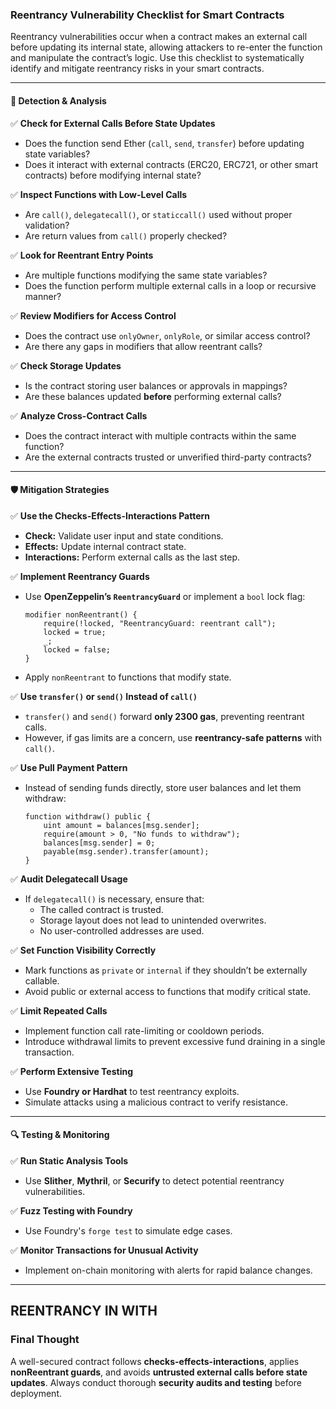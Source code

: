 ### **Reentrancy Vulnerability Checklist for Smart Contracts**

Reentrancy vulnerabilities occur when a contract makes an external call before updating its internal state, allowing attackers to re-enter the function and manipulate the contract’s logic. Use this checklist to systematically identify and mitigate reentrancy risks in your smart contracts.

---

#### **🛑 Detection & Analysis**
✅ **Check for External Calls Before State Updates**
   - Does the function send Ether (`call`, `send`, `transfer`) before updating state variables?
   - Does it interact with external contracts (ERC20, ERC721, or other smart contracts) before modifying internal state?

✅ **Inspect Functions with Low-Level Calls**
   - Are `call()`, `delegatecall()`, or `staticcall()` used without proper validation?
   - Are return values from `call()` properly checked?

✅ **Look for Reentrant Entry Points**
   - Are multiple functions modifying the same state variables?
   - Does the function perform multiple external calls in a loop or recursive manner?

✅ **Review Modifiers for Access Control**
   - Does the contract use `onlyOwner`, `onlyRole`, or similar access control?
   - Are there any gaps in modifiers that allow reentrant calls?

✅ **Check Storage Updates**
   - Is the contract storing user balances or approvals in mappings?
   - Are these balances updated **before** performing external calls?

✅ **Analyze Cross-Contract Calls**
   - Does the contract interact with multiple contracts within the same function?
   - Are the external contracts trusted or unverified third-party contracts?

---

#### **🛡️ Mitigation Strategies**
✅ **Use the Checks-Effects-Interactions Pattern**
   - **Check:** Validate user input and state conditions.
   - **Effects:** Update internal contract state.
   - **Interactions:** Perform external calls as the last step.

✅ **Implement Reentrancy Guards**
   - Use **OpenZeppelin’s `ReentrancyGuard`** or implement a `bool` lock flag:
     ```solidity
     modifier nonReentrant() {
         require(!locked, "ReentrancyGuard: reentrant call");
         locked = true;
         _;
         locked = false;
     }
     ```
   - Apply `nonReentrant` to functions that modify state.

✅ **Use `transfer()` or `send()` Instead of `call()`**
   - `transfer()` and `send()` forward **only 2300 gas**, preventing reentrant calls.
   - However, if gas limits are a concern, use **reentrancy-safe patterns** with `call()`.

✅ **Use Pull Payment Pattern**
   - Instead of sending funds directly, store user balances and let them withdraw:
     ```solidity
     function withdraw() public {
         uint amount = balances[msg.sender];
         require(amount > 0, "No funds to withdraw");
         balances[msg.sender] = 0;
         payable(msg.sender).transfer(amount);
     }
     ```

✅ **Audit Delegatecall Usage**
   - If `delegatecall()` is necessary, ensure that:
     - The called contract is trusted.
     - Storage layout does not lead to unintended overwrites.
     - No user-controlled addresses are used.

✅ **Set Function Visibility Correctly**
   - Mark functions as `private` or `internal` if they shouldn’t be externally callable.
   - Avoid public or external access to functions that modify critical state.

✅ **Limit Repeated Calls**
   - Implement function call rate-limiting or cooldown periods.
   - Introduce withdrawal limits to prevent excessive fund draining in a single transaction.

✅ **Perform Extensive Testing**
   - Use **Foundry or Hardhat** to test reentrancy exploits.
   - Simulate attacks using a malicious contract to verify resistance.

---

#### **🔍 Testing & Monitoring**
✅ **Run Static Analysis Tools**
   - Use **Slither**, **Mythril**, or **Securify** to detect potential reentrancy vulnerabilities.

✅ **Fuzz Testing with Foundry**
   - Use Foundry's `forge test` to simulate edge cases.

✅ **Monitor Transactions for Unusual Activity**
   - Implement on-chain monitoring with alerts for rapid balance changes.

---
## REENTRANCY IN WITH

### **Final Thought**
A well-secured contract follows **checks-effects-interactions**, applies **nonReentrant guards**, and avoids **untrusted external calls before state updates**. Always conduct thorough **security audits and testing** before deployment.
